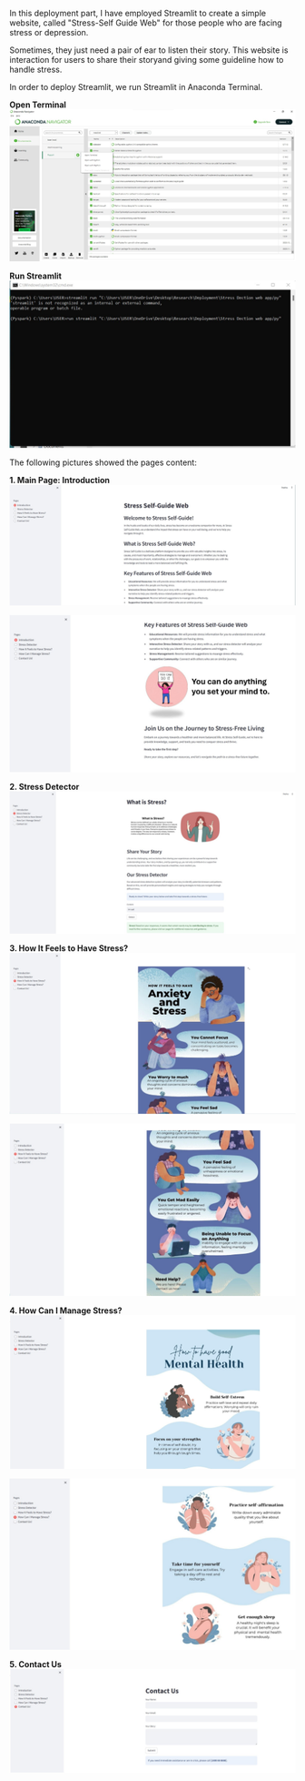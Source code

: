 In this deployment part, I have employed Streamlit to create a simple website, called "Stress-Self Guide Web" for those people who are facing stress or depression.

Sometimes, they just need a pair of ear to listen their story. This website is interaction for users to share their storyand giving some guideline how to handle stress.

In order to deploy Streamlit, we run Streamlit in Anaconda Terminal.

**Open Terminal**
![Updated Image](https://github.com/sokqi918/Stress-Detection-On-Social-Media/blob/main/Pictures/openterminal.jpg)

**Run Streamlit**
![Updated Image](https://github.com/sokqi918/Stress-Detection-On-Social-Media/blob/main/Pictures/run%20streamlit.jpg)

The following pictures showed the pages content:

**1. Main Page: Introduction**
![Updated Image](https://github.com/sokqi918/Stress-Detection-On-Social-Media/blob/main/Pictures/introduction1.jpg)

![Updated Image](https://github.com/sokqi918/Stress-Detection-On-Social-Media/blob/main/Pictures/introduction2.jpg)

**2. Stress Detector**
![Updated Image](https://github.com/sokqi918/Stress-Detection-On-Social-Media/blob/main/Pictures/stressdetector1.jpg)

**3. How It Feels to Have Stress?**
![Updated Image](https://github.com/sokqi918/Stress-Detection-On-Social-Media/blob/main/Pictures/howitfeels1.jpg)

![Updated Image](https://github.com/sokqi918/Stress-Detection-On-Social-Media/blob/main/Pictures/howitfeels2.jpg)

**4. How Can I Manage Stress?**
![Updated Image](https://github.com/sokqi918/Stress-Detection-On-Social-Media/blob/main/Pictures/howcani1.jpg)

![Updated Image](https://github.com/sokqi918/Stress-Detection-On-Social-Media/blob/main/Pictures/howcani2.jpg)

**5. Contact Us**
![Updated Image](https://github.com/sokqi918/Stress-Detection-On-Social-Media/blob/main/Pictures/contactus.jpg)
